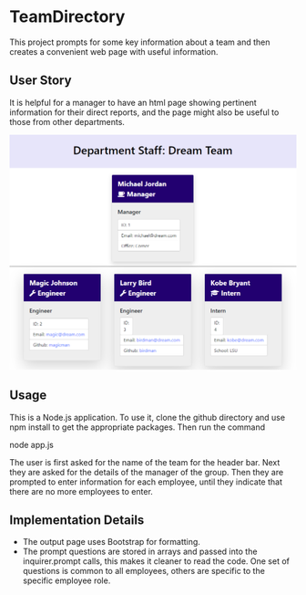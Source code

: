 # TeamDirectory

This project prompts for some key information about a team and then creates a convenient web page with useful information.  

## User Story 

It is helpful for a manager to have an html page showing pertinent information for their direct reports, and the page might also be useful to those from other departments.  

![sample output](./templates/sample.png)

## Usage 

This is a Node.js application.  To use it, clone the github directory and use npm install to get the appropriate packages.  Then run the command 

node app.js 

The user is first asked for the name of the team for the header bar.  Next they are asked for the details of the manager of the group.   Then they are prompted to enter information for each employee, until they indicate that there are no more employees to enter. 

## Implementation Details 

* The output page uses Bootstrap for formatting. 
* The prompt questions are stored in arrays and passed into the inquirer.prompt calls, this makes it cleaner to read the code. One set of questions is common to all employees, others are specific to the specific employee role.  
 




